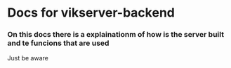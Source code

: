 # Docs for vikserver-backend

### On this docs there is a explainationm of how is the server built and te funcions that are used
Just be aware
